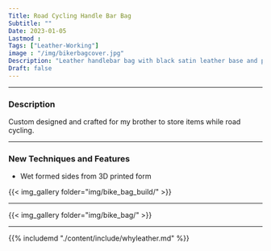```yaml
---
Title: Road Cycling Handle Bar Bag
Subtitle: ""
Date: 2023-01-05
Lastmod : 
Tags: ["Leather-Working"]
image : "/img/bikerbagcover.jpg"
Description: "Leather handlebar bag with black satin leather base and patina tan accents. "
Draft: false
---
```

 
---

### Description ###
Custom designed and crafted for my brother to store items while road cycling.  

---

### New Techniques and Features
* Wet formed sides from 3D printed form

{{< img_gallery  folder="img/bike_bag_build/" >}}

---

{{< img_gallery  folder="img/bike_bag/" >}}

---  
{{% includemd "./content/include/whyleather.md" %}}  
